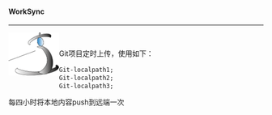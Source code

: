 #### WorkSync

------

<img src="Untitled-1.png" width=100 align=left>     <br />





Git项目定时上传，使用如下：

```
Git-localpath1;
Git-localpath2;
Git-localpath3;
```

每四小时将本地内容push到远端一次